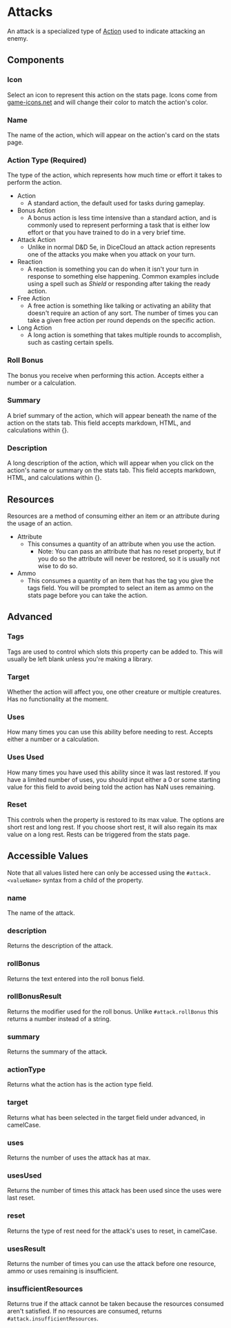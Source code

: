 # Attacks

An attack is a specialized type of [Action](action.md) used to indicate attacking an enemy.

## Components

### Icon

Select an icon to represent this action on the stats page. Icons come from [game-icons.net](https://game-icons.net) and will change their color to match the action's color.

### Name

The name of the action, which will appear on the action's card on the stats page.

### Action Type \(Required\)

The type of the action, which represents how much time or effort it takes to perform the action.

* Action
  * A standard action, the default used for tasks during gameplay.
* Bonus Action
  * A bonus action is less time intensive than a standard action, and is commonly used to represent performing a task that is either low effort or that you have trained to do in a very brief time.
* Attack Action
  * Unlike in normal D&D 5e, in DiceCloud an attack action represents one of the attacks you make when you attack on your turn.
* Reaction
  * A reaction is something you can do when it isn't your turn in response to something else happening. Common examples include using a spell such as _Shield_ or responding after taking the ready action.
* Free Action
  * A free action is something like talking or activating an ability that doesn't require an action of any sort. The number of times you can take a given free action per round depends on the specific action.
* Long Action
  * A long action is something that takes multiple rounds to accomplish, such as casting certain spells.

### Roll Bonus

The bonus you receive when performing this action. Accepts either a number or a calculation.

### Summary

A brief summary of the action, which will appear beneath the name of the action on the stats tab. This field accepts markdown, HTML, and calculations within {}.

### Description

A long description of the action, which will appear when you click on the action's name or summary on the stats tab. This field accepts markdown, HTML, and calculations within {}.

## Resources

Resources are a method of consuming either an item or an attribute during the usage of an action.

* Attribute
  * This consumes a quantity of an attribute when you use the action.
    * Note: You can pass an attribute that has no reset property, but if you do so the attribute will never be restored, so it is usually not wise to do so.
* Ammo
  * This consumes a quantity of an item that has the tag you give the tags field. You will be prompted to select an item as ammo on the stats page before you can take the action.

## Advanced

### Tags

Tags are used to control which slots this property can be added to. This will usually be left blank unless you're making a library.

### Target

Whether the action will affect you, one other creature or multiple creatures. Has no functionality at the moment.

### Uses

How many times you can use this ability before needing to rest. Accepts either a number or a calculation.

### Uses Used

How many times you have used this ability since it was last restored. If you have a limited number of uses, you should input either a 0 or some starting value for this field to avoid being told the action has NaN uses remaining.

### Reset

This controls when the property is restored to its max value. The options are short rest and long rest. If you choose short rest, it will also regain its max value on a long rest. Rests can be triggered from the stats page.

## Accessible Values

Note that all values listed here can only be accessed using the `#attack.<valueName>` syntax from a child of the property.

### name

The name of the attack.

### description

Returns the description of the attack.

### rollBonus

Returns the text entered into the roll bonus field.

### rollBonusResult

Returns the modifier used for the roll bonus. Unlike `#attack.rollBonus` this returns a number instead of a string.

### summary

Returns the summary of the attack.

### actionType

Returns what the action has is the action type field.

### target

Returns what has been selected in the target field under advanced, in camelCase.

### uses

Returns the number of uses the attack has at max.

### usesUsed

Returns the number of times this attack has been used since the uses were last reset.

### reset

Returns the type of rest need for the attack's uses to reset, in camelCase.

### usesResult

Returns the number of times you can use the attack before one resource, ammo or uses remaining is insufficient.

### insufficientResources

Returns true if the attack cannot be taken because the resources consumed aren't satisfied. If no resources are consumed, returns `#attack.insufficientResources`.
